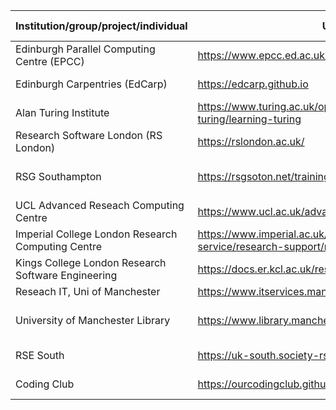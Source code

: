 | Institution/group/project/individual | URL | Contact name | Contact email | Location |
| --- | --- | --- | --- | --- |
| Edinburgh Parallel Computing Centre (EPCC) | https://www.epcc.ed.ac.uk/education-and-training |  | training@epcc.ed.ac.uk | Edinburgh |
| Edinburgh Carpentries (EdCarp) | https://edcarp.github.io | Giacomo Peru | g.peru@epcc.ed.ac.uk | Edinburgh |
| Alan Turing Institute | https://www.turing.ac.uk/opportunities/skills-turing/learning-turing | Mishka Nemes | mnemes@turing.ac.uk | London |
| Research Software London (RS London) | https://rslondon.ac.uk/ | Jeremy Cohen | contact@rslondon.ac.uk | London |
| RSG Southampton | https://rsgsoton.net/training-courses/ | John Robinson, Steve Crouch | https://rsgsoton.net/contact/ | Southampton |
| UCL Advanced Reseach Computing Centre | https://www.ucl.ac.uk/advanced-research-computing | David Perez Suarez | arc@ucl.ac.uk | London |
| Imperial College London Research Computing Centre | https://www.imperial.ac.uk/admin-services/ict/self-service/research-support/rcs/ | Katerina Michalickova | k.michalickova@imperial.ac.uk | London |
| Kings College London Research Software Engineering  | https://docs.er.kcl.ac.uk/research_software_engineering/ | James Graham | james.a.graham@kcl.ac.uk | London |
| Reseach IT, Uni of Manchester | https://www.itservices.manchester.ac.uk/research/ | Anje Le Blanc  | anja.leblanc@manchester.ac.uk | Manchester |
| University of Manchester Library | https://www.library.manchester.ac.uk/training/ | Phil Reed, Nilani Ganeshwaran | Phil.Reed@manchester.ac.uk | Manchester |
| RSE South | https://uk-south.society-rse.org/ |  |  uk-south@society-rse.org | South of England |
| Coding Club | https://ourcodingclub.github.io/ | Gergana Daskalova | ourcodingclub@gmail.com | Edinburgh |
